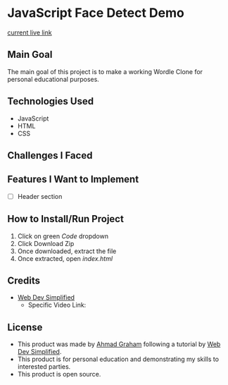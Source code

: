 # JavaScript Face Detect Demo
[current live link]()

## Main Goal
The main goal of this project is to make a working Wordle Clone for personal educational purposes.

## Technologies Used
* JavaScript
* HTML
* CSS

## Challenges I Faced

## Features I Want to Implement
* [ ] Header section

## How to Install/Run Project
1. Click on green *Code* dropdown
2. Click Download Zip
3. Once downloaded, extract the file
4. Once extracted, open *index.html*

## Credits
* [Web Dev Simplified](https://www.youtube.com/channel/UCFbNIlppjAuEX4znoulh0Cw)
    * Specific Video Link: []()

## License
* This product was made by [Ahmad Graham](https://linktr.ee/AhmadG_02) following a tutorial by [Web Dev Simplified](https://www.youtube.com/channel/UCFbNIlppjAuEX4znoulh0Cw).
* This product is for personal education and demonstrating my skills to interested parties.  
* This product is open source.